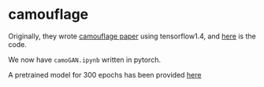 # camouflage

Originally, they wrote [camouflage paper](https://besjournals.onlinelibrary.wiley.com/doi/full/10.1111/2041-210X.13334) using tensorflow1.4, and [here](https://gitlab.com/asb-lab/camogan) is the code.

We now have `camoGAN.ipynb` written in pytorch.

A pretrained model for 300 epochs has been provided [here](https://drive.google.com/file/d/1kWLym52VTGsuiIvavmkJJkDN0MtEu_eK/view?usp=sharing) 

